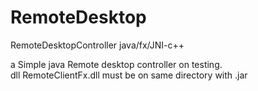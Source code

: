 # RemoteDesktop
RemoteDesktopController java/fx/JNI-c++

a Simple java Remote desktop controller 
on testing. <br>
dll RemoteClientFx.dll must be on same directory with .jar
